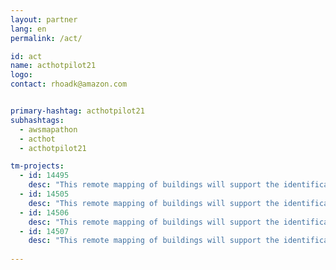 ```yaml
---
layout: partner
lang: en
permalink: /act/

id: act
name: acthotpilot21
logo: 
contact: rhoadk@amazon.com


primary-hashtag: acthotpilot21
subhashtags:
  - awsmapathon
  - acthot
  - acthotpilot21

tm-projects:
  - id: 14495
    desc: "This remote mapping of buildings will support the identification and characterization of settlements, as well as the implementation of planned activities and largely the generation of data for humanitarian activities."
  - id: 14505
    desc: "This remote mapping of buildings will support the identification and characterization of settlements, as well as the implementation of planned activities and largely the generation of data for humanitarian activities."
  - id: 14506
    desc: "This remote mapping of buildings will support the identification and characterization of settlements, as well as the implementation of planned activities and largely the generation of data for humanitarian activities."
  - id: 14507
    desc: "This remote mapping of buildings will support the identification and characterization of settlements, as well as the implementation of planned activities and largely the generation of data for humanitarian activities."
    
---
```

